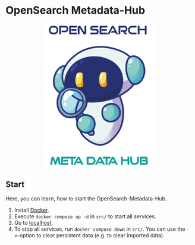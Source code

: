 # OpenSearch Metadata-Hub

<p align="center">
  <img src="./Deliverables/sprint-01/team-logo.png" alt="" width="300"/>
</p>

## Start

Here, you can learn, how to start the OpenSearch-Metadata-Hub.

1) Install [Docker](https://docs.docker.com/desktop/).
2) Execute `docker compose up -d` in `src/` to start all services.
3) Go to [localhost](http://localhost:80).
4) To stop all services, run `docker compose down` in `src/`. You can use the `-v`-option to clear persistent data (e.g. to clear imported data).
